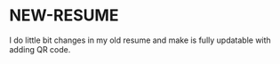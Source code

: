 # NEW-RESUME
I do little bit changes in my old resume and make is fully updatable with adding QR code.
